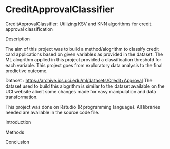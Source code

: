 # CreditApprovalClassifier
CreditApprovalClassifier: Utilizing KSV and KNN algorithms for credit approval classification

Description

The aim of this project was to build a method/alogrithm to classify credit card applications based on given variables as provided in the dataset. The ML alogrithm applied in this project provided a classification threshold for each variable. This project goes from exploratory data analysis to the final predictive outcome. 

Dataset : https://archive.ics.uci.edu/ml/datasets/Credit+Approval
The dataset used to build this alogrithm is similar to the dataset available on the UCI website albeit some changes made for easy manipulation and data transformation.

This project was done on Rstudio (R programming language). All libraries needed are available in the source code file.

Introduction 

Methods

Conclusion 

